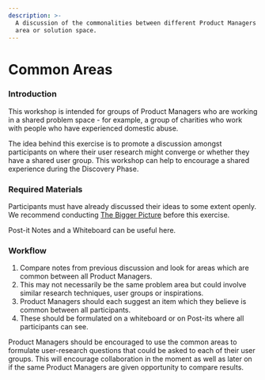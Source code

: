 ```yaml
---
description: >-
  A discussion of the commonalities between different Product Managers problem
  area or solution space.
---
```


# Common Areas

### Introduction

This workshop is intended for groups of Product Managers who are working in a shared problem space - for example, a group of charities who work with people who have experienced domestic abuse.

The idea behind this exercise is to promote a discussion amongst participants on where their user research might converge or whether they have a shared user group. This workshop can help to encourage a shared experience during the Discovery Phase. 

### Required Materials

Participants must have already discussed their ideas to some extent openly. We recommend conducting [The Bigger Picture](the-bigger-picture.md) before this exercise.

Post-it Notes and a Whiteboard can be useful here. 

### Workflow

1. Compare notes from previous discussion and look for areas which are common between all Product Managers.
2. This may not necessarily be the same problem area but could involve similar research techniques, user groups or inspirations.
3. Product Managers should each suggest an item which they believe is common between all participants. 
4. These should be formulated on a whiteboard or on Post-its where all participants can see. 

Product Managers should be encouraged to use the common areas to formulate user-research questions that could be asked to each of their user groups. This will encourage collaboration in the moment as well as later on if the same Product Managers are given opportunity to compare results. 

